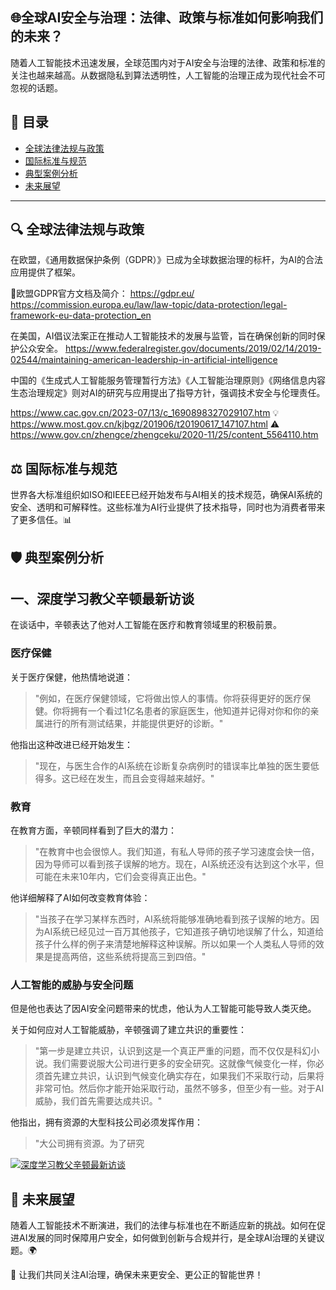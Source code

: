 ##                            🌐全球AI安全与治理：法律、政策与标准如何影响我们的未来？
随着人工智能技术迅速发展，全球范围内对于AI安全与治理的法律、政策和标准的关注也越来越高。从数据隐私到算法透明性，人工智能的治理正成为现代社会不可忽视的话题。

## 📑 目录

- [全球法律法规与政策](#-全球法律法规与政策)
- [国际标准与规范](#️-国际标准与规范)
- [典型案例分析](#️-典型案例分析)
- [未来展望](#-未来展望)

---

## 🔍 全球法律法规与政策
在欧盟，《通用数据保护条例（GDPR）》已成为全球数据治理的标杆，为AI的合法应用提供了框架。

📜欧盟GDPR官方文档及简介： https://gdpr.eu/   https://commission.europa.eu/law/law-topic/data-protection/legal-framework-eu-data-protection_en


在美国，AI倡议法案正在推动人工智能技术的发展与监管，旨在确保创新的同时保护公众安全。 https://www.federalregister.gov/documents/2019/02/14/2019-02544/maintaining-american-leadership-in-artificial-intelligence

中国的《生成式人工智能服务管理暂行方法》《人工智能治理原则》《网络信息内容生态治理规定》则对AI的研究与应用提出了指导方针，强调技术安全与伦理责任。

https://www.cac.gov.cn/2023-07/13/c_1690898327029107.htm 💡  https://www.most.gov.cn/kjbgz/201906/t20190617_147107.html  ⚠️  https://www.gov.cn/zhengce/zhengceku/2020-11/25/content_5564110.htm
## ⚖️ 国际标准与规范
世界各大标准组织如ISO和IEEE已经开始发布与AI相关的技术规范，确保AI系统的安全、透明和可解释性。这些标准为AI行业提供了技术指导，同时也为消费者带来了更多信任。📊  

## 🛡️ 典型案例分析
## 一、深度学习教父辛顿最新访谈

在谈话中，辛顿表达了他对人工智能在医疗和教育领域里的积极前景。

### 医疗保健
关于医疗保健，他热情地说道：
> "例如，在医疗保健领域，它将做出惊人的事情。你将获得更好的医疗保健。你将拥有一个看过1亿名患者的家庭医生，他知道并记得对你和你的亲属进行的所有测试结果，并能提供更好的诊断。"

他指出这种改进已经开始发生：
> "现在，与医生合作的AI系统在诊断复杂病例时的错误率比单独的医生要低得多。这已经在发生，而且会变得越来越好。"

### 教育
在教育方面，辛顿同样看到了巨大的潜力：
> "在教育中也会很惊人。我们知道，有私人导师的孩子学习速度会快一倍，因为导师可以看到孩子误解的地方。现在，AI系统还没有达到这个水平，但可能在未来10年内，它们会变得真正出色。"

他详细解释了AI如何改变教育体验：
> "当孩子在学习某样东西时，AI系统将能够准确地看到孩子误解的地方。因为AI系统已经见过一百万其他孩子，它知道孩子确切地误解了什么，知道给孩子什么样的例子来清楚地解释这种误解。所以如果一个人类私人导师的效果是提高两倍，这些系统将提高三到四倍。"

### 人工智能的威胁与安全问题
但是他也表达了因AI安全问题带来的忧虑，他认为人工智能可能导致人类灭绝。

关于如何应对人工智能威胁，辛顿强调了建立共识的重要性：
> "第一步是建立共识，认识到这是一个真正严重的问题，而不仅仅是科幻小说。我们需要说服大公司进行更多的安全研究。这就像气候变化一样，你必须首先建立共识，认识到气候变化确实存在，如果我们不采取行动，后果将非常可怕。然后你才能开始采取行动，虽然不够多，但至少有一些。对于AI威胁，我们首先需要达成共识。"

他指出，拥有资源的大型科技公司必须发挥作用：
> "大公司拥有资源。为了研究

[![深度学习教父辛顿最新访谈](https://img.youtube.com/vi/YRQ4d8Rjmwg/0.jpg)](https://www.youtube.com/watch?v=YRQ4d8Rjmwg)


## 🔮 未来展望
随着人工智能技术不断演进，我们的法律与标准也在不断适应新的挑战。如何在促进AI发展的同时保障用户安全，如何做到创新与合规并行，是全球AI治理的关键议题。🌍  

🌟 让我们共同关注AI治理，确保未来更安全、更公正的智能世界！
